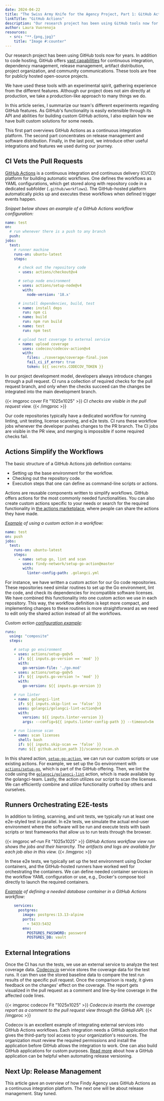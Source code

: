 ```yaml
---
date: 2024-04-22
title: "The Swiss Army Knife for the Agency Project, Part 1: GitHub Actions"
linkTitle: "GitHub Actions"
description: "Our research project has been using GitHub tools now for years. In addition to code hosting, GitHub offers vast capabilities for continuous integration, dependency management, release management, artifact distribution, project organization, and community communications. In this article series, I summarize our team's different experiments regarding GitHub features."
author: Laura Vuorenoja
resources:
  - src: "**.{png,jpg}"
    title: "Image #:counter"
---
```


Our research project has been using GitHub tools now for years. In addition to code hosting,
GitHub offers [vast capabilities](https://github.com/features/)
for continuous integration, dependency management,
release management, artifact distribution, project organization, and community communications.
These tools are free for publicly hosted open-source projects.

We have used these tools with an experimental spirit, gathering experience from
the different features. Although our project does not aim directly at production,
we take a production-like approach to many things we do.

In this article series, I summarize our team's different experiments regarding GitHub features.
As GitHub's functionality is easily extensible through its API and abilities
for building custom GitHub actions, I also explain how we have built custom solutions for some needs.

This first part overviews GitHub Actions as a continuous integration platform. The second part
concentrates on release management and software distribution. Finally, in the last post, we introduce
other useful integrations and features we used during our journey.

## CI Vets the Pull Requests

[GitHub Actions](https://docs.github.com/en/actions) is a continuous integration and
continuous delivery (CI/CD) platform
for building automatic workflows. One defines the workflows as YAML configurations,
which get stored along with repository code in a dedicated subfolder (`.github/workflows`).
The GitHub-hosted platform automatically picks up and executes these workflows
when defined trigger events happen.

*Snippet below shows an example of a GitHub Actions workflow configuration:*

```yaml
name: test
on:
  # run whenever there is a push to any branch
  push:
jobs:
  test:
    # runner machine
    runs-on: ubuntu-latest
    steps:

      # check out the repository code
      - uses: actions/checkout@v4

      # setup node environment
      - uses: actions/setup-node@v4
        with:
          node-version: '18.x'

      # install dependencies, build, test
      - name: install deps
        run: npm ci
      - name: build
        run: npm run build
      - name: test
        run: npm test

      # upload test coverage to external service
      - name: upload coverage
        uses: codecov/codecov-action@v4
        with:
          files: ./coverage/coverage-final.json
          fail_ci_if_error: true
          token: ${{ secrets.CODECOV_TOKEN }}
```

In our project development model, developers always introduce changes through a pull request.
CI runs a collection of required checks for the pull request branch, and only when the checks
succeed can the changes be integrated into the main development branch.

{{< imgproc cover Fit "1025x1025" >}}
<em>CI checks are visible in the pull request view.
</em>
{{< /imgproc >}}

Our code repositories typically have a dedicated workflow for running linting, unit testing,
license scanning, and e2e tests. CI runs these workflow jobs whenever the developer pushes
changes to the PR branch. The CI jobs are visible in the PR view,
and merging is impossible if some required checks fail.

## Actions Simplify the Workflows

The basic structure of a GitHub Actions job definition contains:

* Setting up the base environment for the workflow.
* Checking out the repository code.
* Execution steps that one can define as command-line scripts or actions.

Actions are reusable components written to simplify workflows. GitHub offers actions for
the most commonly needed functionalities. You can also create custom actions specific
to your needs or search for the required functionality in [the actions marketplace](https://github.com/marketplace?type=actions),
where people can share the actions they have made.

*[Example](https://github.com/findy-network/findy-agent-vault/blob/master/.github/workflows/test.yml)
of using a custom action in a workflow:*

```yaml
name: test
on: push
jobs:
  test:
    runs-on: ubuntu-latest
    steps:
      - name: setup go, lint and scan
        uses: findy-network/setup-go-action@master
        with:
          linter-config-path: .golangci.yml
```

For instance, we have written a custom action for our Go code repositories. These repositories
need similar routines to set up the Go environment, lint the code, and check
its dependencies for incompatible software licenses. We have combined this functionality into
one custom action we use in each repository. This way, the workflow definition is kept more compact,
and implementing changes to these routines is more straightforward as we need to edit only
the shared action instead of all the workflows.

*Custom action [configuration example](https://github.com/findy-network/setup-go-action/blob/master/action.yml):*

```yaml
runs:
  using: "composite"
  steps:

    # setup go environment
    - uses: actions/setup-go@v5
      if: ${{ inputs.go-version == 'mod' }}
      with:
        go-version-file: './go.mod'
    - uses: actions/setup-go@v5
      if: ${{ inputs.go-version != 'mod' }}
      with:
        go-version: ${{ inputs.go-version }}

    # run linter
    - name: golangci-lint
      if: ${{ inputs.skip-lint == 'false' }}
      uses: golangci/golangci-lint-action@v4
      with:
        version: ${{ inputs.linter-version }}
        args: --config=${{ inputs.linter-config-path }} --timeout=5m

    # run license scan
    - name: scan licenses
      shell: bash
      if: ${{ inputs.skip-scan == 'false' }}
      run: ${{ github.action_path }}/scanner/scan.sh
```

In this shared action, [`setup-go-action`](https://github.com/findy-network/setup-go-action),
we can run our custom scripts or use existing actions.
For example, we set up the Go environment with [`actions/setup-go`](https://github.com/actions/setup-go),
which is part of
the GitHub offering. Then, we lint the code using
the [`golangci/golangci-lint`](https://github.com/golangci/golangci-lint) action,
which is made available by the golangci-team. Lastly, the action utilizes our script to scan
the licenses. We can efficiently combine and utilize functionality crafted by others and ourselves.

## Runners Orchestrating E2E-tests

In addition to linting, scanning, and unit tests, we typically run at least one e2e-styled test
in parallel. In e2e tests, we simulate the actual end-user environment where the software
will be run and execute tests with bash scripts or test frameworks that allow us
to run tests through the browser.

{{< imgproc wf-run Fit "1025x1025" >}}
<em>GitHub Actions workflow view run shows the jobs and their hierarchy.
The artifacts and logs are available for each job also in this view.
</em>
{{< /imgproc >}}

In these e2e tests, we typically set up the test environment using Docker containers,
and the GitHub-hosted runners have worked well for orchestrating the containers.
We can define needed container services in the workflow YAML configuration or use, e.g.,
Docker's compose tool directly to launch the required containers.

*[Example](https://github.com/findy-network/findy-agent-vault/blob/master/.github/workflows/test.yml#L21)
of defining a needed database container in a GitHub Actions workflow:*

```yaml
    services:
      postgres:
        image: postgres:13.13-alpine
        ports:
          - 5433:5432
        env:
          POSTGRES_PASSWORD: password
          POSTGRES_DB: vault
```

## External Integrations

Once the CI has run the tests, we use an external service to analyze the test coverage data.
[Codecov.io](https://github.com/codecov/codecov-action)
service stores the coverage data for the test runs. It can then use the stored
baseline data to compare the test run results of the specific pull request.
Once the comparison is ready, it gives feedback on the changes' effect on the coverage.
The report gets visualized in the pull request as a comment and
line-by-line coverage in the affected code lines.

{{< imgproc codecov Fit "1025x1025" >}}
<em>Codecov.io inserts the coverage report as a comment to the pull request view through the GitHub API.
</em>
{{< /imgproc >}}

Codecov is an excellent example of integrating external services into GitHub Actions workflows.
Each integration needs a GitHub application that gives the third-party tool access
to your organization's resources. The organization must review the required permissions
and install the application before GitHub allows the integration to work. One can also build
GitHub applications for custom purposes.
[Read more](http://localhost:1313/blog/2024/03/27/managing-github-branch-protections/)
about how a GitHub application can be helpful when automating release versioning.

## Next Up: Release Management

This article gave an overview of how Findy Agency uses GitHub Actions as a continuous
integration platform. The next one will be about release management. Stay tuned.
